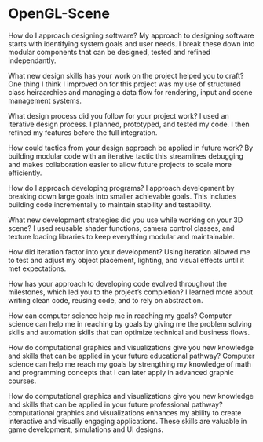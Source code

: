 # OpenGL-Scene
How do I approach designing software?
    My approach to designing software starts with identifying system goals and user needs. I break these down into modular components that can be designed, tested and refined     independantly. 
  
What new design skills has your work on the project helped you to craft?
    One thing I think I improved on for this project was my use of structured class heiraarchies and managing a data flow for rendering, input and scene management systems.
    
What design process did you follow for your project work?
    I used an iterative design process. I planned, prototyped, and tested my code. I then refined my features before the full integration.
    
How could tactics from your design approach be applied in future work?
    By building modular code with an iterative tactic this streamlines debugging and makes collaboration easier to allow future projects to scale more efficiently.
    
How do I approach developing programs?
    I approach development by breaking down large goals into smaller achievable goals. This includes building code incrementally to maintain stability and testability.
    
What new development strategies did you use while working on your 3D scene?
    I used reusable shader functions, camera control classes, and texture loading libraries to keep everything modular and maintainable.
    
How did iteration factor into your development?
    Using iteration allowed me to test and adjust my object placement, lighting, and visual effects until it met expectations.
    
How has your approach to developing code evolved throughout the milestones, which led you to the project’s completion?
    I learned more about writing clean code, reusing code, and to rely on abstraction.
    
How can computer science help me in reaching my goals?
    Computer science can help me in reaching by goals by giving me the problem solving skills and automation skills that can optimize technical and business flows.
    
How do computational graphics and visualizations give you new knowledge and skills that can be applied in your future educational pathway?
    Computer science can help me reach my goals by strengthing my knowledge of math and programming concepts that I can later apply in advanced graphic courses.
    
How do computational graphics and visualizations give you new knowledge and skills that can be applied in your future professional pathway?
   computational graphics and visualizations enhances my ability to create interactive and visually engaging applications. These skills are valuable in game development, simulations and UI designs.
